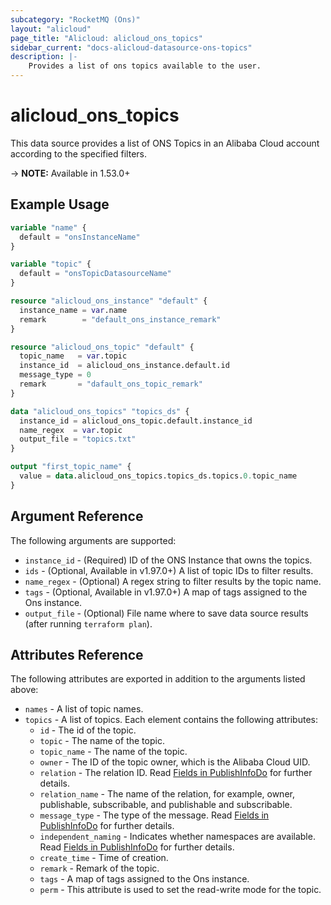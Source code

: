 ```yaml
---
subcategory: "RocketMQ (Ons)"
layout: "alicloud"
page_title: "Alicloud: alicloud_ons_topics"
sidebar_current: "docs-alicloud-datasource-ons-topics"
description: |-
    Provides a list of ons topics available to the user.
---
```


# alicloud\_ons\_topics

This data source provides a list of ONS Topics in an Alibaba Cloud account according to the specified filters.

-> **NOTE:** Available in 1.53.0+

## Example Usage

```terraform
variable "name" {
  default = "onsInstanceName"
}

variable "topic" {
  default = "onsTopicDatasourceName"
}

resource "alicloud_ons_instance" "default" {
  instance_name = var.name
  remark        = "default_ons_instance_remark"
}

resource "alicloud_ons_topic" "default" {
  topic_name   = var.topic
  instance_id  = alicloud_ons_instance.default.id
  message_type = 0
  remark       = "dafault_ons_topic_remark"
}

data "alicloud_ons_topics" "topics_ds" {
  instance_id = alicloud_ons_topic.default.instance_id
  name_regex  = var.topic
  output_file = "topics.txt"
}

output "first_topic_name" {
  value = data.alicloud_ons_topics.topics_ds.topics.0.topic_name
}
```

## Argument Reference

The following arguments are supported:

* `instance_id` - (Required) ID of the ONS Instance that owns the topics.
* `ids` - (Optional, Available in v1.97.0+)  A list of topic IDs to filter results.
* `name_regex` - (Optional) A regex string to filter results by the topic name. 
* `tags` - (Optional, Available in v1.97.0+) A map of tags assigned to the Ons instance.
* `output_file` - (Optional) File name where to save data source results (after running `terraform plan`).


## Attributes Reference

The following attributes are exported in addition to the arguments listed above:

* `names` - A list of topic names.
* `topics` - A list of topics. Each element contains the following attributes:
  * `id` - The id of the topic.
  * `topic` - The name of the topic.
  * `topic_name` - The name of the topic.
  * `owner` - The ID of the topic owner, which is the Alibaba Cloud UID.
  * `relation` - The relation ID. Read [Fields in PublishInfoDo](https://www.alibabacloud.com/help/doc-detail/29590.html) for further details.
  * `relation_name` - The name of the relation, for example, owner, publishable, subscribable, and publishable and subscribable.
  * `message_type` - The type of the message. Read [Fields in PublishInfoDo](https://www.alibabacloud.com/help/doc-detail/29590.html) for further details.
  * `independent_naming` - Indicates whether namespaces are available. Read [Fields in PublishInfoDo](https://www.alibabacloud.com/help/doc-detail/29590.html) for further details.
  * `create_time` - Time of creation.
  * `remark` - Remark of the topic.
  * `tags` - A map of tags assigned to the Ons instance.
  * `perm` - This attribute is used to set the read-write mode for the topic.
